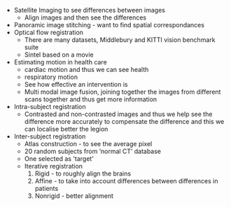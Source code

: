 - Satellite Imaging to see differences between images
	- Align images and then see the differences
- Panoramic image stitching - want to find spatial correspondances  
- Optical flow registration 
	- There are many datasets, Middlebury and KITTI vision benchmark suite
	- Sintel based on a movie
- Estimating motion in health care
	- cardiac motion and thus we can see health
	- respiratory motion 
	- See how effective an intervention is
	- Multi modal image fusion, joining together the images from different scans together and thus get more information
- Intra-subject registration
	- Contrasted and non-contrasted images and thus we help see the difference more accurately to compensate the difference and this we can localise better the legion
- Inter-subject registration
	- Atlas construction - to see the average pixel
	- 20 random subjects from ‘normal CT’ database
	- One selected as 'target'
	- Iterative registration
		1. Rigid - to roughly align the brains
		2. Affine - to take into account differences between differences in patients
		3. Nonrigid - better alignment